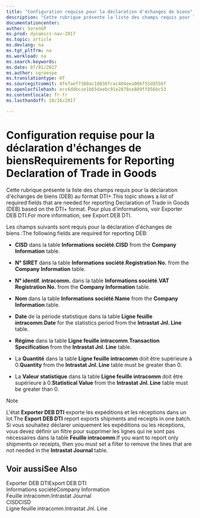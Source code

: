 ```yaml
---
title: "Configuration requise pour la déclaration d'échanges de biens"
description: "Cette rubrique présente la liste des champs requis pour la déclaration d'échanges de biens (DEB) au format DTI+. Pour plus d'informations, voir Exporter DEB DTI."
documentationcenter: 
author: SorenGP
ms.prod: dynamics-nav-2017
ms.topic: article
ms.devlang: na
ms.tgt_pltfrm: na
ms.workload: na
ms.search.keywords: 
ms.date: 07/01/2017
ms.author: sgroespe
ms.translationtype: HT
ms.sourcegitcommit: 4fefaef7380ac10836fcac404eea006f55d8556f
ms.openlocfilehash: ecc6ddbcce1b65daebc91e2878ce889ff856bc53
ms.contentlocale: fr-fr
ms.lasthandoff: 10/16/2017

---
```

# <a name="requirements-for-reporting-declaration-of-trade-in-goods"></a><span data-ttu-id="eb073-104">Configuration requise pour la déclaration d'échanges de biens</span><span class="sxs-lookup"><span data-stu-id="eb073-104">Requirements for Reporting Declaration of Trade in Goods</span></span>
<span data-ttu-id="eb073-105">Cette rubrique présente la liste des champs requis pour la déclaration d'échanges de biens (DEB) au format DTI+.</span><span class="sxs-lookup"><span data-stu-id="eb073-105">This topic shows a list of required fields that are needed for reporting Declaration of Trade in Goods (DEB) based on the DTI+ format.</span></span> <span data-ttu-id="eb073-106">Pour plus d'informations, voir Exporter DEB DTI.</span><span class="sxs-lookup"><span data-stu-id="eb073-106">For more information, see Export DEB DTI.</span></span>  
  
 <span data-ttu-id="eb073-107">Les champs suivants sont requis pour la déclaration d'échanges de biens :</span><span class="sxs-lookup"><span data-stu-id="eb073-107">The following fields are required for reporting DEB:</span></span>  
  
-   <span data-ttu-id="eb073-108">**CISD** dans la table **Informations société**.</span><span class="sxs-lookup"><span data-stu-id="eb073-108">**CISD** from the **Company Information** table.</span></span>  
  
-   <span data-ttu-id="eb073-109">**N° SIRET** dans la table **Informations société**.</span><span class="sxs-lookup"><span data-stu-id="eb073-109">**Registration No.** from the **Company Information** table.</span></span>  
  
-   <span data-ttu-id="eb073-110">**N° identif. intracomm.** dans la table **Informations société**.</span><span class="sxs-lookup"><span data-stu-id="eb073-110">**VAT Registration No.** from the **Company Information** table.</span></span>  
  
-   <span data-ttu-id="eb073-111">**Nom** dans la table **Informations société**.</span><span class="sxs-lookup"><span data-stu-id="eb073-111">**Name** from the **Company Information** table.</span></span>  
  
-   <span data-ttu-id="eb073-112">**Date** de la période statistique dans la table **Ligne feuille intracomm**.</span><span class="sxs-lookup"><span data-stu-id="eb073-112">**Date** for the statistics period from the **Intrastat Jnl. Line** table.</span></span>  
  
-   <span data-ttu-id="eb073-113">**Régime** dans la table **Ligne feuille intracomm**.</span><span class="sxs-lookup"><span data-stu-id="eb073-113">**Transaction Specification** from the **Intrastat Jnl. Line** table.</span></span>  
  
-   <span data-ttu-id="eb073-114">La **Quantité** dans la table **Ligne feuille intracomm** doit être supérieure à 0.</span><span class="sxs-lookup"><span data-stu-id="eb073-114">**Quantity** from the **Intrastat Jnl. Line** table must be greater than 0.</span></span>  
  
-   <span data-ttu-id="eb073-115">La **Valeur statistique** dans la table **Ligne feuille intracomm** doit être supérieure à 0.</span><span class="sxs-lookup"><span data-stu-id="eb073-115">**Statistical Value** from the **Intrastat Jnl. Line** table must be greater than 0.</span></span>  
  
> [!NOTE]  
>  <span data-ttu-id="eb073-116">L'état **Exporter DEB DTI** exporte les expéditions et les réceptions dans un lot.</span><span class="sxs-lookup"><span data-stu-id="eb073-116">The **Export DEB DTI** report exports shipments and receipts in one batch.</span></span> <span data-ttu-id="eb073-117">Si vous souhaitez déclarer uniquement les expéditions ou les réceptions, vous devez définir un filtre pour supprimer les lignes qui ne sont pas nécessaires dans la table **Feuille intracomm**.</span><span class="sxs-lookup"><span data-stu-id="eb073-117">If you want to report only shipments or receipts, then you must set a filter to remove the lines that are not needed in the **Intrastat Journal** table.</span></span>  
  
## <a name="see-also"></a><span data-ttu-id="eb073-118">Voir aussi</span><span class="sxs-lookup"><span data-stu-id="eb073-118">See Also</span></span>  
 <span data-ttu-id="eb073-119">Exporter DEB DTI</span><span class="sxs-lookup"><span data-stu-id="eb073-119">Export DEB DTI</span></span>   
 <span data-ttu-id="eb073-120">Informations société</span><span class="sxs-lookup"><span data-stu-id="eb073-120">Company Information</span></span>   
 <span data-ttu-id="eb073-121">Feuille intracomm.</span><span class="sxs-lookup"><span data-stu-id="eb073-121">Intrastat Journal</span></span>   
 <span data-ttu-id="eb073-122">CISD</span><span class="sxs-lookup"><span data-stu-id="eb073-122">CISD</span></span>   
 <span data-ttu-id="eb073-123">Ligne feuille intracomm.</span><span class="sxs-lookup"><span data-stu-id="eb073-123">Intrastat Jnl. Line</span></span>
